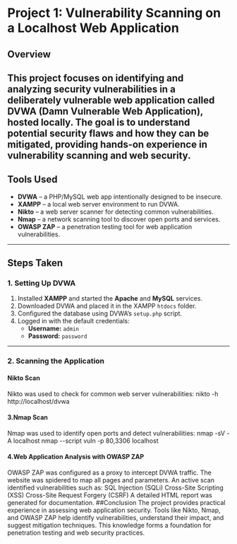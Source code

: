 # Project 1: Vulnerability Scanning on a Localhost Web Application

## Overview
This project focuses on identifying and analyzing security vulnerabilities in a deliberately vulnerable web application called **DVWA (Damn Vulnerable Web Application)**, hosted locally. The goal is to understand potential security flaws and how they can be mitigated, providing hands-on experience in vulnerability scanning and web security.
---
## Tools Used
- **DVWA** – a PHP/MySQL web app intentionally designed to be insecure.  
- **XAMPP** – a local web server environment to run DVWA.  
- **Nikto** – a web server scanner for detecting common vulnerabilities.  
- **Nmap** – a network scanning tool to discover open ports and services.  
- **OWASP ZAP** – a penetration testing tool for web application vulnerabilities.
---
## Steps Taken
### 1. Setting Up DVWA
1. Installed **XAMPP** and started the **Apache** and **MySQL** services.  
2. Downloaded DVWA and placed it in the XAMPP `htdocs` folder.  
3. Configured the database using DVWA’s `setup.php` script.  
4. Logged in with the default credentials:
   - **Username:** `admin`  
   - **Password:** `password`  
---
### 2. Scanning the Application
#### Nikto Scan
Nikto was used to check for common web server vulnerabilities:
nikto -h http://localhost/dvwa
#### 3.Nmap Scan
Nmap was used to identify open ports and detect vulnerabilities:
nmap -sV -A localhost
nmap --script vuln -p 80,3306 localhost
#### 4.Web Application Analysis with OWASP ZAP
OWASP ZAP was configured as a proxy to intercept DVWA traffic.
The website was spidered to map all pages and parameters.
An active scan identified vulnerabilities such as:
SQL Injection (SQLi)
Cross-Site Scripting (XSS)
Cross-Site Request Forgery (CSRF)
A detailed HTML report was generated for documentation.
##Conclusion
The project provides practical experience in assessing web application security. Tools like Nikto, Nmap, and OWASP ZAP help identify vulnerabilities, understand their impact, and suggest mitigation techniques. This knowledge forms a foundation for penetration testing and web security practices.






